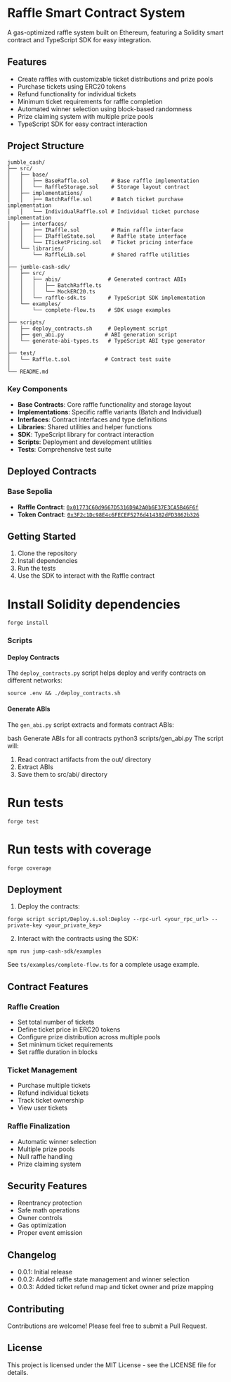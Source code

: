 # Raffle Smart Contract System

A gas-optimized raffle system built on Ethereum, featuring a Solidity smart contract and TypeScript SDK for easy integration.

## Features

- Create raffles with customizable ticket distributions and prize pools
- Purchase tickets using ERC20 tokens
- Refund functionality for individual tickets
- Minimum ticket requirements for raffle completion
- Automated winner selection using block-based randomness
- Prize claiming system with multiple prize pools
- TypeScript SDK for easy contract interaction

## Project Structure

```
jumble_cash/
├── src/
│   ├── base/
│   │   ├── BaseRaffle.sol       # Base raffle implementation
│   │   └── RaffleStorage.sol    # Storage layout contract
│   ├── implementations/
│   │   ├── BatchRaffle.sol      # Batch ticket purchase implementation
│   │   └── IndividualRaffle.sol # Individual ticket purchase implementation
│   ├── interfaces/
│   │   ├── IRaffle.sol          # Main raffle interface
│   │   ├── IRaffleState.sol     # Raffle state interface
│   │   └── ITicketPricing.sol   # Ticket pricing interface
│   └── libraries/
│       └── RaffleLib.sol        # Shared raffle utilities
│
├── jumble-cash-sdk/
│   ├── src/
│   │   ├── abis/               # Generated contract ABIs
│   │   │   ├── BatchRaffle.ts
│   │   │   └── MockERC20.ts
│   │   └── raffle-sdk.ts       # TypeScript SDK implementation
│   └── examples/
│       └── complete-flow.ts    # SDK usage examples
│
├── scripts/
│   ├── deploy_contracts.sh     # Deployment script
│   ├── gen_abi.py             # ABI generation script
│   └── generate-abi-types.ts   # TypeScript ABI type generator
│
├── test/
│   └── Raffle.t.sol           # Contract test suite
│
└── README.md
```

### Key Components

- **Base Contracts**: Core raffle functionality and storage layout
- **Implementations**: Specific raffle variants (Batch and Individual)
- **Interfaces**: Contract interfaces and type definitions
- **Libraries**: Shared utilities and helper functions
- **SDK**: TypeScript library for contract interaction
- **Scripts**: Deployment and development utilities
- **Tests**: Comprehensive test suite

## Deployed Contracts

### Base Sepolia
- **Raffle Contract**: [`0x01773C60d9667D5316D9A2A0b6E37E3CA5B46F6f`](https://sepolia.basescan.org/address/0x01773C60d9667D5316D9A2A0b6E37E3CA5B46F6f)
- **Token Contract**: [`0x3F2c1Dc98E4c6FECEF5276d414382dFD3862b326`](https://sepolia.basescan.org/address/0x3F2c1Dc98E4c6FECEF5276d414382dFD3862b326)

## Getting Started

1. Clone the repository
2. Install dependencies
3. Run the tests
4. Use the SDK to interact with the Raffle contract 


# Install Solidity dependencies
```
forge install
```

### Scripts

#### Deploy Contracts
The `deploy_contracts.py` script helps deploy and verify contracts on different networks:

```
source .env && ./deploy_contracts.sh
```

#### Generate ABIs
The `gen_abi.py` script extracts and formats contract ABIs:

bash
Generate ABIs for all contracts
python3 scripts/gen_abi.py
The script will:
1. Read contract artifacts from the out/ directory
2. Extract ABIs
3. Save them to src/abi/ directory

# Run tests
```
forge test
``` 

# Run tests with coverage
```
forge coverage
```     


## Deployment

1. Deploy the contracts:
```
forge script script/Deploy.s.sol:Deploy --rpc-url <your_rpc_url> --private-key <your_private_key>
```

2. Interact with the contracts using the SDK:
```
npm run jump-cash-sdk/examples
```


See `ts/examples/complete-flow.ts` for a complete usage example.

## Contract Features

### Raffle Creation
- Set total number of tickets
- Define ticket price in ERC20 tokens
- Configure prize distribution across multiple pools
- Set minimum ticket requirements
- Set raffle duration in blocks

### Ticket Management
- Purchase multiple tickets
- Refund individual tickets
- Track ticket ownership
- View user tickets

### Raffle Finalization
- Automatic winner selection
- Multiple prize pools
- Null raffle handling
- Prize claiming system

## Security Features

- Reentrancy protection
- Safe math operations
- Owner controls
- Gas optimization
- Proper event emission


## Changelog

- 0.0.1: Initial release   
- 0.0.2: Added raffle state management and winner selection
- 0.0.3: Added ticket refund map and ticket owner and prize mapping

## Contributing

Contributions are welcome! Please feel free to submit a Pull Request.

## License

This project is licensed under the MIT License - see the LICENSE file for details.